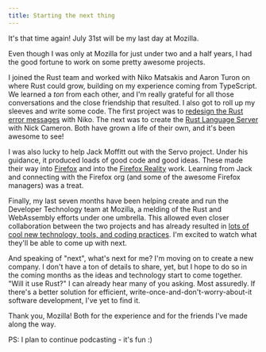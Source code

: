 ```yaml
---
title: Starting the next thing
---
```


It's that time again! July 31st will be my last day at Mozilla. 

Even though I was only at Mozilla for just under two and a half years, I had the good fortune to work on some pretty awesome projects.

I joined the Rust team and worked with Niko Matsakis and Aaron Turon on where Rust could grow, building on my experience coming from TypeScript. We learned a *ton* from each other, and I'm really grateful for all those conversations and the close friendship that resulted. I also got to roll up my sleeves and write some code. The first project was to [redesign the Rust error messages](https://blog.rust-lang.org/2016/08/10/Shape-of-errors-to-come.html) with Niko. The next was to create the [Rust Language Server](https://internals.rust-lang.org/t/introducing-rust-language-server-source-release/4209) with Nick Cameron. Both have grown a life of their own, and it's been awesome to see!

I was also lucky to help Jack Moffitt out with the Servo project. Under his guidance, it produced loads of good code and good ideas. These made their way into [Firefox](https://hacks.mozilla.org/2017/08/inside-a-super-fast-css-engine-quantum-css-aka-stylo/) and into the [Firefox Reality](https://blog.mozilla.org/blog/2018/04/03/mozilla-brings-firefox-augmented-virtual-reality/) work. Learning from Jack and connecting with the Firefox org (and some of the awesome Firefox managers) was a treat.

Finally, my last seven months have been helping create and run the Developer Technology team at Mozilla, a melding of the Rust and WebAssembly efforts under one umbrella. This allowed even closer collaboration between the two projects and has already resulted in [lots of cool new technology, tools, and coding practices](https://rustwasm.github.io/). I'm excited to watch what they'll be able to come up with next.

And speaking of "next", what's next for me?  I'm moving on to create a new company.  I don't have a ton of details to share, yet, but I hope to do so in the coming months as the ideas and technology start to come together.  "Will it use Rust?" I can already hear many of you asking.  Most assuredly.  If there's a better solution for efficient, write-once-and-don't-worry-about-it software development, I've yet to find it. 

Thank you, Mozilla!  Both for the experience and for the friends I've made along the way.


PS: I plan to continue podcasting - it's fun :)